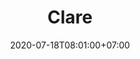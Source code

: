 ---
title     : "Clare"
thumbnail : "clare"
address   : "https://clare.com"
sitemap   : false
date      : 2020-07-18T08:01:00+07:00
---